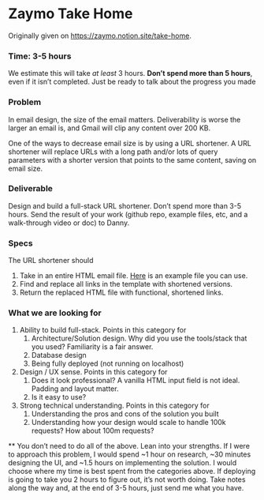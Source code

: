# Zaymo Take Home

Originally given on https://zaymo.notion.site/take-home.

### Time: 3-5 hours

We estimate this will take *at least* 3 hours. **Don’t spend more than 5 hours**, even if it isn’t completed. Just be ready to talk about the progress you made

### Problem

In email design, the size of the email matters. Deliverability is worse the larger an email is, and Gmail will clip any content over 200 KB.

One of the ways to decrease email size is by using a URL shortener. A URL shortener will replace URLs with a long path and/or lots of query parameters with a shorter version that points to the same content, saving on email size.

### Deliverable

Design and build a full-stack URL shortener. Don’t spend more than 3-5 hours. Send the result of your work (github repo, example files, etc, and a walk-through video or doc) to Danny.

### Specs

The URL shortener should

1. Take in an entire HTML email file. [Here](https://drive.google.com/file/d/1B69-m085K3AslH7VG20Jvgcyi4Omzgic/view?usp=sharing) is an example file you can use.
2. Find and replace all links in the template with shortened versions.
3. Return the replaced HTML file with functional, shortened links.

### What we are looking for

1. Ability to build full-stack. Points in this category for
    1. Architecture/Solution design. Why did you use the tools/stack that you used? Familiarity is a fair answer.
    2. Database design
    3. Being fully deployed (not running on localhost)
2. Design / UX sense. Points in this category for
    1. Does it look professional? A vanilla HTML input field is not ideal. Padding and layout matter.
    2. Is it easy to use?
3. Strong technical understanding. Points in this category for
    1. Understanding the pros and cons of the solution you built
    2. Understanding how your design would scale to handle 100k requests? How about 100m requests?

** You don’t need to do all of the above. Lean into your strengths. If I were to approach this problem, I would spend ~1 hour on research, ~30 minutes designing the UI, and ~1.5 hours on implementing the solution. I would choose where my time is best spent from the categories above. If deploying is going to take you 2 hours to figure out, it’s not worth doing. Take notes along the way and, at the end of 3-5 hours, just send me what you have.